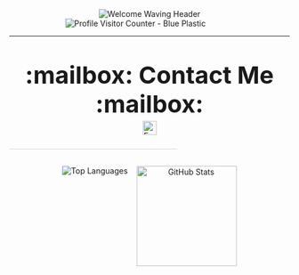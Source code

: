 <div align="center"> 

   <img src="https://capsule-render.vercel.app/api?type=waving&color=0377fc&text=Welcome%20to%20My%20GitHub!%20👋&fontColor=ffffff&fontSize=40&height=150&section=header&font=Josefin%20Sans" alt="Welcome Waving Header"/> 
   <div style="width: 60%; margin: 0 auto 10px auto; display: flex; justify-content: flex-start;"> 
     <img align="Left" src="https://komarev.com/ghpvc/?username=jungwon-csc&color=blue&style=plastic" alt="Profile Visitor Counter - Blue Plastic"/> 
   </div> 
   <hr>
   <div style="margin-top: 25px; margin-bottom: 25px;"> 
     <p style="font-size: 43px; margin-bottom: 5px;"> 
       <strong>:mailbox: Contact Me :mailbox:</strong> 
     </p> 
     <p style="margin-top: 5px;"> 
       <a href="mailto:jungwon.park@cscloud.co.jp" target="_blank"> 
         <img src="https://img.shields.io/badge/Email-EA4335.svg?style=plastic&logo=Gmail&logoColor=white" alt="Email" height="25"/> 
       </a> 
     </p> 
   </div> 

   <div style="width: 100%; text-align: center; margin-top: 10px; margin-bottom: 30px;"> <hr style="width:60%; border:none; height:1px; background-color:#d0d7de;" /> 
   </div> 

   <div class="stats-cards" style="display: flex; flex-wrap: wrap; justify-content: center; align-items: flex-start; gap: 16px; margin-top: 20px;"> 
     <img src="https://github-readme-stats.vercel.app/api/top-langs/?username=jungwon-csc&layout=compact&theme=transparent" alt="Top Languages" /> 
     <img height="180" src="https://github-readme-stats.vercel.app/api?username=jungwon-csc&show_icons=true&theme=transparent&rank_icon=github" alt="GitHub Stats" /> 
   </div> 

 </div>
